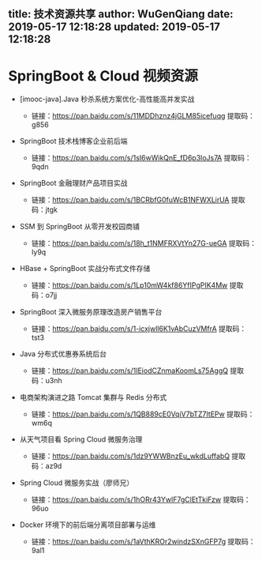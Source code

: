 title: 技术资源共享
author: WuGenQiang
date: 2019-05-17 12:18:28
updated: 2019-05-17 12:18:28
---
# SpringBoot & Cloud 视频资源
- [imooc-java].Java 秒杀系统方案优化-高性能高并发实战
	- 链接：https://pan.baidu.com/s/11MDDhznz4jGLM85icefuqg 
提取码：g856 

- SpringBoot 技术栈博客企业前后端
	- 链接：https://pan.baidu.com/s/1sI6wWikQnE_fD6p3loJs7A 
提取码：9qdn 

- SpringBoot 金融理财产品项目实战
	- 链接：https://pan.baidu.com/s/1BCRbfG0fuWcB1NFWXLirUA 
提取码：jtgk 

- SSM 到 SpringBoot 从零开发校园商铺
	- 链接：https://pan.baidu.com/s/18h_t1NMFRXVtYn27G-ueGA 
提取码：ly9q 

- HBase + SpringBoot 实战分布式文件存储
	- 链接：https://pan.baidu.com/s/1Lp10mW4kf86YfIPgPIK4Mw 
提取码：o7jj 

- SpringBoot 深入微服务原理改造房产销售平台
	- 链接：https://pan.baidu.com/s/1-icxjwll6K1vAbCuzVMfrA 
提取码：tst3 

- Java 分布式优惠券系统后台
	- 链接：https://pan.baidu.com/s/1IEiodCZnmaKoomLs75AggQ 
提取码：u3nh 

- 电商架构演进之路 Tomcat 集群与 Redis 分布式
	- 链接：https://pan.baidu.com/s/1QB889cE0VqiV7bTZ7ItEPw 
提取码：wm6q 

- 从天气项目看 Spring Cloud 微服务治理
	- 链接：https://pan.baidu.com/s/1dz9YWWBnzEu_wkdLuffabQ 
提取码：az9d 

- Spring Cloud 微服务实战（廖师兄）
	- 链接：https://pan.baidu.com/s/1hORr43YwlF7gClEtTkiFzw 
提取码：96uo 

- Docker 环境下的前后端分离项目部署与运维
	- 链接：https://pan.baidu.com/s/1aVthKROr2windzSXnGFP7g 
提取码：9al1 


